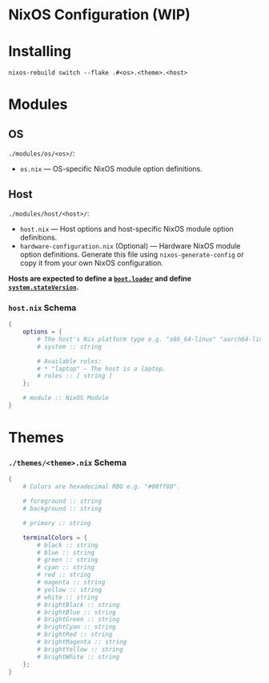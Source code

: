 # NixOS Configuration (WIP)

# Installing

```
nixos-rebuild switch --flake .#<os>.<theme>.<host>
```

# Modules

## OS

`./modules/os/<os>/`:  
* `os.nix` — OS-specific NixOS module option definitions.

## Host

`./modules/host/<host>/`:  
* `host.nix` — Host options and host-specific NixOS module option definitions.
* `hardware-configuration.nix` (Optional) — Hardware NixOS module option definitions. Generate this file using `nixos-generate-config` or copy it from your own NixOS configuration.  

**Hosts are expected to define a [`boot.loader`](https://search.nixos.org/options?query=boot.loader) and define [`system.stateVersion`](https://search.nixos.org/options?query=system.stateVersion).**

### `host.nix` Schema

```nix
{
    options = {
        # The host's Nix platform type e.g. "x86_64-linux" "aarch64-linux".
        # system :: string

        # Available roles:
        # * "laptop" — The host is a laptop.
        # roles :: [ string ]
    };

    # module :: NixOS Module
}
```

# Themes

### `./themes/<theme>.nix` Schema

```nix
{
    # Colors are hexadecimal RBG e.g. "#00ff80".

    # foreground :: string
    # background :: string

    # primary :: string

    terminalColors = {
        # black :: string
        # blue :: string
        # green :: string
        # cyan :: string
        # red :: string
        # magenta :: string
        # yellow :: string
        # white :: string
        # brightBlack :: string
        # brightBlue :: string
        # brightGreen :: string
        # brightCyan :: string
        # brightRed :: string
        # brightMagenta :: string
        # brightYellow :: string
        # brightWhite :: string
    };
}
```